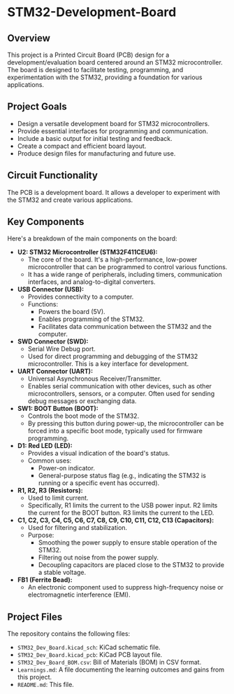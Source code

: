 # STM32-Development-Board
## Overview

This project is a Printed Circuit Board (PCB) design for a development/evaluation board centered around an STM32 microcontroller. The board is designed to facilitate testing, programming, and experimentation with the STM32, providing a foundation for various applications.

## Project Goals

* Design a versatile development board for STM32 microcontrollers.
* Provide essential interfaces for programming and communication.
* Include a basic output for initial testing and feedback.
* Create a compact and efficient board layout.
* Produce design files for manufacturing and future use.

## Circuit Functionality

The PCB is a development board. It allows a developer to experiment with the STM32 and create various applications.

## Key Components

Here's a breakdown of the main components on the board:

* **U2: STM32 Microcontroller (STM32F411CEU6):**
    * The core of the board.  It's a high-performance, low-power microcontroller that can be programmed to control various functions.
    * It has a wide range of peripherals, including timers, communication interfaces, and analog-to-digital converters.
* **USB Connector (USB):**
    * Provides connectivity to a computer.
    * Functions:
        * Powers the board (5V).
        * Enables programming of the STM32.
        * Facilitates data communication between the STM32 and the computer.
* **SWD Connector (SWD):**
    * Serial Wire Debug port.
    * Used for direct programming and debugging of the STM32 microcontroller.  This is a key interface for development.
* **UART Connector (UART):**
    * Universal Asynchronous Receiver/Transmitter.
    * Enables serial communication with other devices, such as other microcontrollers, sensors, or a computer.  Often used for sending debug messages or exchanging data.
* **SW1: BOOT Button (BOOT):**
    * Controls the boot mode of the STM32.
    * By pressing this button during power-up, the microcontroller can be forced into a specific boot mode, typically used for firmware programming.
* **D1: Red LED (LED):**
    * Provides a visual indication of the board's status.
    * Common uses:
        * Power-on indicator.
        * General-purpose status flag (e.g., indicating the STM32 is running or a specific event has occurred).
* **R1, R2, R3 (Resistors):**
    * Used to limit current.
    * Specifically, R1 limits the current to the USB power input. R2 limits the current for the BOOT button. R3 limits the current to the LED.
* **C1, C2, C3, C4, C5, C6, C7, C8, C9, C10, C11, C12, C13 (Capacitors):**
    * Used for filtering and stabilization.
    * Purpose:
        * Smoothing the power supply to ensure stable operation of the STM32.
        * Filtering out noise from the power supply.
        * Decoupling capacitors are placed close to the STM32 to provide a stable voltage.
* **FB1 (Ferrite Bead):**
    * An electronic component used to suppress high-frequency noise or electromagnetic interference (EMI).

## Project Files

The repository contains the following files:

* `STM32_Dev_Board.kicad_sch`: KiCad schematic file.
* `STM32_Dev_Board.kicad_pcb`: KiCad PCB layout file.
* `STM32_Dev_Board_BOM.csv`: Bill of Materials (BOM) in CSV format.
* `Learnings.md`: A file documenting the learning outcomes and gains from this project.
* `README.md`: This file.


